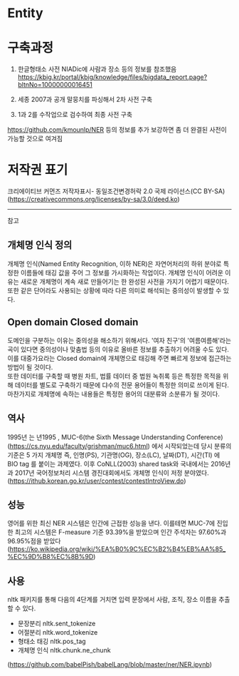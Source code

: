 # Entity
# 구축과정  

 1. 한글형태소 사전 NIADic에 사람과 장소 등의 정보를 참조했음      
https://kbig.kr/portal/kbig/knowledge/files/bigdata_report.page?bltnNo=10000000016451

2. 세종 2007과 공개 말뭉치를 파싱해서 2차 사전 구축              

3. 1과 2를 수작업으로 검수하여 최종 사전 구축         

https://github.com/kmounlp/NER 등의 정보를 추가 보강하면 좀 더 완결된 사전이 가능할 것으로 여겨짐



# 저작권 표기 

크리에이티브 커먼즈 저작자표시-  동일조건변경허락 2.0 국제 라이선스(CC BY-SA)​
(https://creativecommons.org/licenses/by-sa/3.0/deed.ko)

-----------------------------------------------------------------------------------
참고

## 개체명 인식 정의
개체명 인식(Named Entity Recognition, 이하 NER)은 자연어처리의 하위 분야로  특정한 이름들에  태깅 값을 주어 그 정보를 가시화하는 작업이다. 개체명 인식이 어려운 이유는 새로운 개체명이 계속 새로 만들어기는 한  완성된 사전을 가지기 어렵기 때문이다. 또한  같은 단어라도 사용되는 상황에 따라 다른 의미로 해석되는 중의성이 발생할 수 있다.                     

## Open domain Closed domain
도메인을 구분하는 이유는 중의성을 해소하기 위해서다.  '여자 친구'의 '여름여름해'라는 곡이 있다면 중의성이나 맞춤법 등의 이유로 올바른 정보를 추출하기 어려울 수도 있다. 이를 대중가요라는 Closed domain에 개체명으로 태깅해 주면  빠르게 정보에 접근하는 방법이 될 것이다.              
또한 데이터를 구축할 때  병원 차트, 법률 데이터 중 법원 녹취록 등은 특정한 목적을 위해 데이터를 별도로 구축하기 때문에 댜수의 전문 용어들이 특정한 의미로 쓰이게 된다. 마찬가지로 개체명에 속하는 내용들은 특정한 용어의 대분류와 소분류가 될 것이다.             

## 역사
1995년 는 년1995 , MUC-6(the Sixth Message Understanding Conference)
(https://cs.nyu.edu/faculty/grishman/muc6.html) 에서 시작되었는데 당시 분류의 기준은 5 가지 개체명 즉, 인명(PS), 기관명(OG), 장소(LC), 날짜(DT), 시간(TI) 에 BIO tag 를 붙이는 과제였다. 이후 CoNLL(2003) shared task와 국내에서는 2016년과 2017년 국어정보처리 시스템 경진대회에서도 개체명 인식이 저정 분야였다. (https://ithub.korean.go.kr/user/contest/contestIntroView.do)  


## 성능 
영어를 위한 최신 NER 시스템은 인간에 근접한 성능을 낸다. 이를테면 MUC-7에 진입한 최고의 시스템은 F-measure 기준 93.39%을 받았으며 인간 주석자는 97.60%과 96.95%점을 받았다(https://ko.wikipedia.org/wiki/%EA%B0%9C%EC%B2%B4%EB%AA%85_%EC%9D%B8%EC%8B%9D)


## 사용 
nltk 패키지를 통해 다음의 4단계를 거치면 입력 문장에서 사람, 조직, 장소 이름을 추출할 수 있다. 
* 문장분리 nltk.sent_tokenize
* 어절분리 nltk.word_tokenize
* 형태소 태깅 nltk.pos_tag
* 개체명 인식 nltk.chunk.ne_chunk

 (https://github.com/babelPish/babelLang/blob/master/ner/NER.ipynb)






